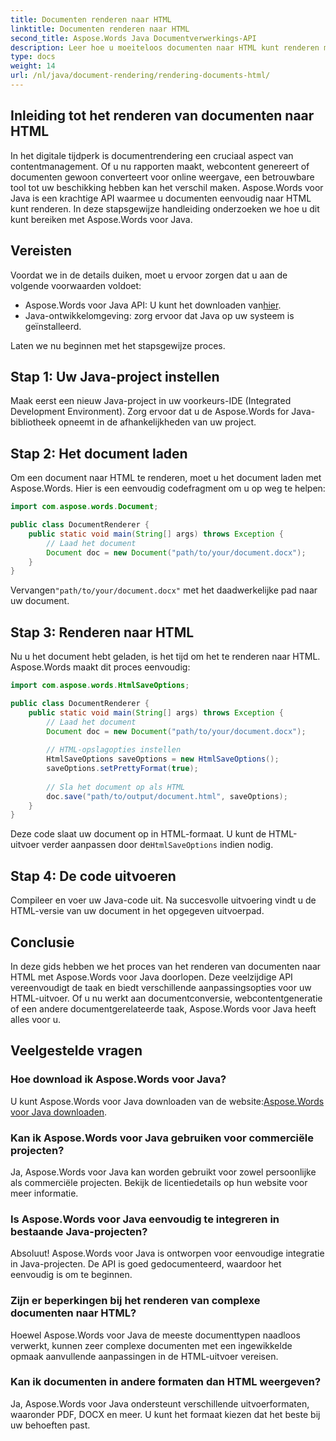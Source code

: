 ```yaml
---
title: Documenten renderen naar HTML
linktitle: Documenten renderen naar HTML
second_title: Aspose.Words Java Documentverwerkings-API
description: Leer hoe u moeiteloos documenten naar HTML kunt renderen met Aspose.Words voor Java. Stapsgewijze handleiding voor efficiënte documentconversie.
type: docs
weight: 14
url: /nl/java/document-rendering/rendering-documents-html/
---
```


## Inleiding tot het renderen van documenten naar HTML

In het digitale tijdperk is documentrendering een cruciaal aspect van contentmanagement. Of u nu rapporten maakt, webcontent genereert of documenten gewoon converteert voor online weergave, een betrouwbare tool tot uw beschikking hebben kan het verschil maken. Aspose.Words voor Java is een krachtige API waarmee u documenten eenvoudig naar HTML kunt renderen. In deze stapsgewijze handleiding onderzoeken we hoe u dit kunt bereiken met Aspose.Words voor Java.

## Vereisten

Voordat we in de details duiken, moet u ervoor zorgen dat u aan de volgende voorwaarden voldoet:

-  Aspose.Words voor Java API: U kunt het downloaden van[hier](https://releases.aspose.com/words/java/).
- Java-ontwikkelomgeving: zorg ervoor dat Java op uw systeem is geïnstalleerd.

Laten we nu beginnen met het stapsgewijze proces.

## Stap 1: Uw Java-project instellen

Maak eerst een nieuw Java-project in uw voorkeurs-IDE (Integrated Development Environment). Zorg ervoor dat u de Aspose.Words for Java-bibliotheek opneemt in de afhankelijkheden van uw project.

## Stap 2: Het document laden

Om een document naar HTML te renderen, moet u het document laden met Aspose.Words. Hier is een eenvoudig codefragment om u op weg te helpen:

```java
import com.aspose.words.Document;

public class DocumentRenderer {
    public static void main(String[] args) throws Exception {
        // Laad het document
        Document doc = new Document("path/to/your/document.docx");
    }
}
```

 Vervangen`"path/to/your/document.docx"` met het daadwerkelijke pad naar uw document.

## Stap 3: Renderen naar HTML

Nu u het document hebt geladen, is het tijd om het te renderen naar HTML. Aspose.Words maakt dit proces eenvoudig:

```java
import com.aspose.words.HtmlSaveOptions;

public class DocumentRenderer {
    public static void main(String[] args) throws Exception {
        // Laad het document
        Document doc = new Document("path/to/your/document.docx");
        
        // HTML-opslagopties instellen
        HtmlSaveOptions saveOptions = new HtmlSaveOptions();
        saveOptions.setPrettyFormat(true);
        
        // Sla het document op als HTML
        doc.save("path/to/output/document.html", saveOptions);
    }
}
```

Deze code slaat uw document op in HTML-formaat. U kunt de HTML-uitvoer verder aanpassen door de`HtmlSaveOptions` indien nodig.

## Stap 4: De code uitvoeren

Compileer en voer uw Java-code uit. Na succesvolle uitvoering vindt u de HTML-versie van uw document in het opgegeven uitvoerpad.

## Conclusie

In deze gids hebben we het proces van het renderen van documenten naar HTML met Aspose.Words voor Java doorlopen. Deze veelzijdige API vereenvoudigt de taak en biedt verschillende aanpassingsopties voor uw HTML-uitvoer. Of u nu werkt aan documentconversie, webcontentgeneratie of een andere documentgerelateerde taak, Aspose.Words voor Java heeft alles voor u.

## Veelgestelde vragen

### Hoe download ik Aspose.Words voor Java?

 U kunt Aspose.Words voor Java downloaden van de website:[Aspose.Words voor Java downloaden](https://releases.aspose.com/words/java/).

### Kan ik Aspose.Words voor Java gebruiken voor commerciële projecten?

Ja, Aspose.Words voor Java kan worden gebruikt voor zowel persoonlijke als commerciële projecten. Bekijk de licentiedetails op hun website voor meer informatie.

### Is Aspose.Words voor Java eenvoudig te integreren in bestaande Java-projecten?

Absoluut! Aspose.Words voor Java is ontworpen voor eenvoudige integratie in Java-projecten. De API is goed gedocumenteerd, waardoor het eenvoudig is om te beginnen.

### Zijn er beperkingen bij het renderen van complexe documenten naar HTML?

Hoewel Aspose.Words voor Java de meeste documenttypen naadloos verwerkt, kunnen zeer complexe documenten met een ingewikkelde opmaak aanvullende aanpassingen in de HTML-uitvoer vereisen.

### Kan ik documenten in andere formaten dan HTML weergeven?

Ja, Aspose.Words voor Java ondersteunt verschillende uitvoerformaten, waaronder PDF, DOCX en meer. U kunt het formaat kiezen dat het beste bij uw behoeften past.